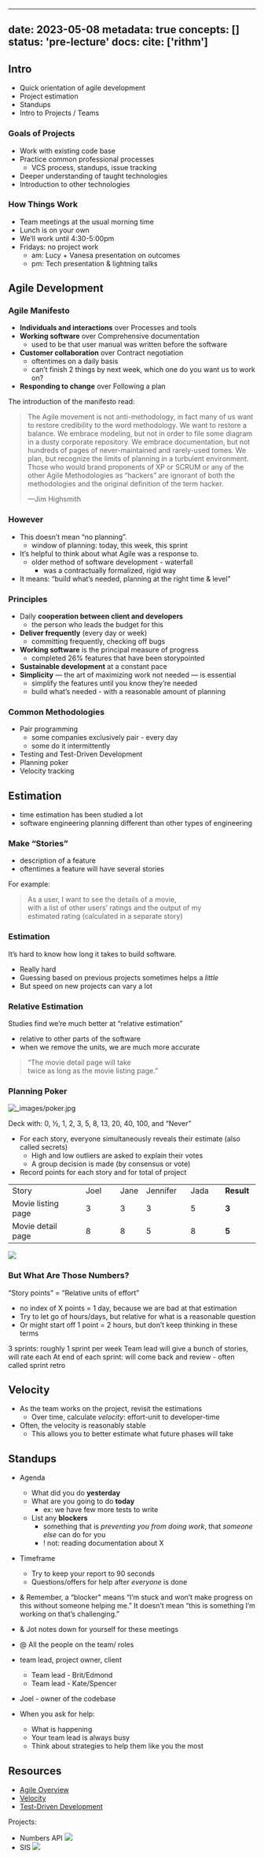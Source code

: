 
---
date: 2023-05-08
metadata: true
concepts: []
status: 'pre-lecture'
docs: 
cite: ['rithm']
---

## Intro

-   Quick orientation of agile development
-   Project estimation
-   Standups
-   Intro to Projects / Teams

### Goals of Projects

-   Work with existing code base
-   Practice common professional processes
    -   VCS process, standups, issue tracking
-   Deeper understanding of taught technologies
-   Introduction to other technologies

### How Things Work

-   Team meetings at the usual morning time
-   Lunch is on your own
-   We’ll work until 4:30-5:00pm
-   Fridays: no project work
    -   am: Lucy + Vanesa presentation on outcomes
    -   pm: Tech presentation & lightning talks

## Agile Development

### Agile Manifesto

-   **Individuals and interactions** over Processes and tools
-   **Working software** over Comprehensive documentation
	- used to be that user manual was written before the software
-   **Customer collaboration** over Contract negotiation
	- oftentimes on a daily basis
	- can’t finish 2 things by next week, which one do you want us to work on?
-   **Responding to change** over Following a plan

The introduction of the manifesto read:

> The Agile movement is not anti-methodology, in fact many of us want to restore credibility to the word methodology. We want to restore a balance. We embrace modeling, but not in order to file some diagram in a dusty corporate repository. We embrace documentation, but not hundreds of pages of never-maintained and rarely-used tomes. We plan, but recognize the limits of planning in a turbulent environment. Those who would brand proponents of XP or SCRUM or any of the other Agile Methodologies as “hackers” are ignorant of both the methodologies and the original definition of the term hacker.
> 
> —Jim Highsmith

### However

-   This doesn’t mean “no planning”.
	- window of planning: today, this week, this sprint
-   It’s helpful to think about what Agile was a response to.
	- older method of software development - waterfall
		- was a contractually formalized, rigid way
-   It means: “build what’s needed, planning at the right time & level”

### Principles

-   Daily **cooperation between client and developers**
	- the person who leads the budget for this
-   **Deliver frequently** (every day or week)
	- committing frequently, checking off bugs
-   **Working software** is the principal measure of progress
	- completed 26% features that have been storypointed
-   **Sustainable development** at a constant pace
-   **Simplicity** — the art of maximizing work not needed — is essential
	- simplify the features until you know they’re needed
	- build what’s needed - with a reasonable amount of planning

### Common Methodologies

-   Pair programming
	- some companies exclusively pair - every day
	- some do it intermittently
-   Testing and Test-Driven Development
-   Planning poker
-   Velocity tracking

## Estimation

- time estimation has been studied a lot
- software engineering planning different than other types of engineering

### Make “Stories”

- description of a feature
- oftentimes a feature will have several stories

For example:

> As a user, I want to see the details of a movie,  
> with a list of other users’ ratings and the output of my  
> estimated rating (calculated in a separate story)

### Estimation

It’s hard to know how long it takes to build software.

-   Really hard
-   Guessing based on previous projects sometimes helps a _little_
-   But speed on new projects can vary a lot

### Relative Estimation

Studies find we’re much better at “relative estimation”
- relative to other parts of the software
- when we remove the units, we are much more accurate

> “The movie detail page will take  
> twice as long as the movie listing page.”

### Planning Poker

![_images/poker.jpg](https://rithm-students-assets.s3.amazonaws.com/r30/lectures/projects/handout/_images/poker.jpg)

Deck with: 0, ½, 1, 2, 3, 5, 8, 13, 20, 40, 100, and “Never”

-   For each story, everyone simultaneously reveals their estimate (also called secrets)
    -   High and low outliers are asked to explain their votes
    -   A group decision is made (by consensus or vote)
-   Record points for each story and for total of project

<table><colgroup><col width="30%"> <col width="14%"> <col width="10%"> <col width="18%"> <col width="14%"> <col width="15%"></colgroup><tbody><tr><td>Story</td><td>Joel</td><td>Jane</td><td>Jennifer</td><td>Jada</td><td><strong>Result</strong></td></tr><tr><td>Movie listing page</td><td>3</td><td>3</td><td>3</td><td><span>5</span></td><td><strong>3</strong></td></tr><tr><td>Movie detail page</td><td>8</td><td>8</td><td><span>5</span></td><td>8</td><td><strong>5</strong></td></tr></tbody></table>

![](../assets/image/intro-1683565221664.jpeg)

### But What Are Those Numbers?

“Story points” = “Relative units of effort”

- no index of X points = 1 day, because we are bad at that estimation
- Try to let go of hours/days, but relative for what is a reasonable question
- Or might start off 1 point  = 2 hours, but don’t keep thinking in these terms

3 sprints: roughly 1 sprint per week
Team lead will give a bunch of stories, will rate each
At end of each sprint: will come back and review - often called sprint retro

## Velocity

- As the team works on the project, revisit the estimations
    - Over time, calculate _velocity_: effort-unit to developer-time
- Often, the velocity is reasonably stable
    - This allows you to better estimate what future phases will take

## Standups

-   Agenda
    -   What did you do **yesterday**
    -   What are you going to do **today**
        - ex: we have few more tests to write
    -   List any **blockers**
        - something that is *preventing you from doing work*, that *someone else* can do for you
        - ! not: reading documentation about X
-   Timeframe
    -   Try to keep your report to 90 seconds
    -   Questions/offers for help after _everyone_ is done

- & Remember, a “blocker” means “I’m stuck and won’t make progress on this without someone helping me.” It doesn’t mean “this is something I’m working on that’s challenging.”

- & Jot notes down for yourself for these meetings


- @ All the people on the team/ roles
- team lead, project owner, client
	- Team lead - Brit/Edmond
	- Team lead - Kate/Spencer
- Joel - owner of the codebase

- When you ask for help:
	- What is happening
	- Your team lead is always busy
	- Think about strategies to help them like you the most

## Resources

-   [Agile Overview](https://en.wikipedia.org/wiki/Agile_software_development)
-   [Velocity](https://en.wikipedia.org/wiki/Velocity_(software_development))
-   [Test-Driven Development](https://en.wikipedia.org/wiki/Test-driven_development)


Projects:

- Numbers API
![](../assets/image/intro-1683566433672.jpeg)
- SIS
![](../assets/image/intro-1683566536866.jpeg)


